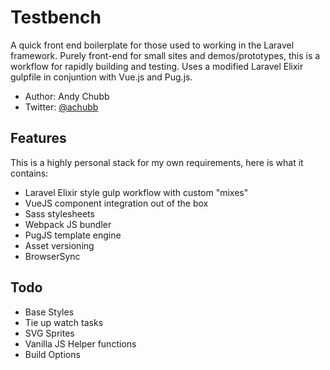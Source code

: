 # Testbench

A quick front end boilerplate for those used to working in the Laravel framework. Purely front-end for small sites and demos/prototypes, this is a workflow for rapidly building and testing. Uses a modified Laravel Elixir gulpfile in conjuntion with Vue.js and Pug.js.

* Author: Andy Chubb
* Twitter: [@achubb](http://twitter.com/achubb)

## Features

This is a highly personal stack for my own requirements, here is what it contains:

* Laravel Elixir style gulp workflow with custom "mixes"
* VueJS component integration out of the box
* Sass stylesheets
* Webpack JS bundler
* PugJS template engine
* Asset versioning
* BrowserSync

## Todo

* Base Styles
* Tie up watch tasks
* SVG Sprites
* Vanilla JS Helper functions
* Build Options
